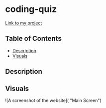 # coding-quiz

[Link to my project](https://github.com/Deiontre10/coding-quiz)

## Table of Contents
- [Description](#description)
- [Visuals](#visuals)

## Description



## Visuals

![A screenshot of the website]( "Main Screen")
